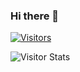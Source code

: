### Hi there 👋
[![Visitors](https://visitor-badge.laobi.icu/badge?page_id=n7itro.n7itro)](https://www.github.com/n7itro)

<img alt="Visitor Stats" src="https://widgetbite.com/stats/n7itro"/> 
